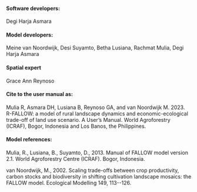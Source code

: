 #### Software developers:

Degi Harja Asmara

#### Model developers:

Meine van Noordwijk, Desi Suyamto, Betha Lusiana, Rachmat Mulia, Degi Harja Asmara

#### Spatial expert

Grace Ann Reynoso

#### Cite to the user manual as:

Mulia R, Asmara DH, Lusiana B, Reynoso GA, and van Noordwijk M. 2023. R-FALLOW: a model of rural landscape dynamics and economic-ecological trade-off of land use scenario. A User’s Manual. World Agroforestry (ICRAF), Bogor, Indonesia and Los Banos, the Philippines. 

#### Model references: 

Mulia, R., Lusiana, B., Suyamto, D., 2013. Manual of FALLOW model version 2.1. World Agroforestry Centre (ICRAF). Bogor, Indonesia.

van Noordwijk, M., 2002. Scaling trade-offs between crop productivity, carbon stocks and biodiversity in shifting cultivation landscape mosaics: the FALLOW model. Ecological Modelling 149, 113--126.

